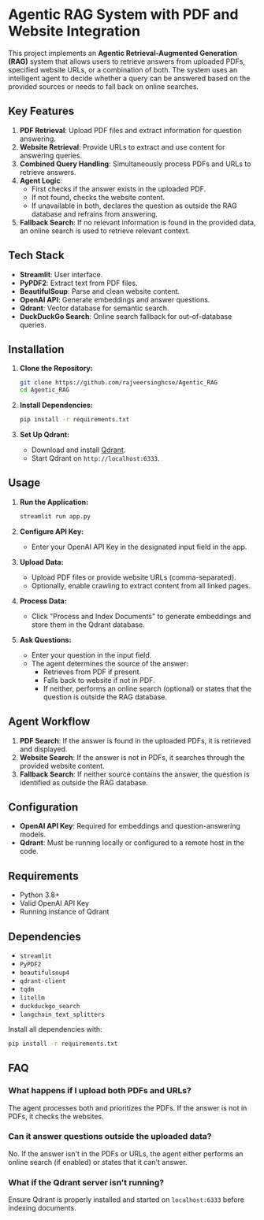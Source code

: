 # Agentic RAG System with PDF and Website Integration

This project implements an **Agentic Retrieval-Augmented Generation (RAG)** system that allows users to retrieve answers from uploaded PDFs, specified website URLs, or a combination of both. The system uses an intelligent agent to decide whether a query can be answered based on the provided sources or needs to fall back on online searches.

## Key Features

1. **PDF Retrieval**: Upload PDF files and extract information for question answering.
2. **Website Retrieval**: Provide URLs to extract and use content for answering queries.
3. **Combined Query Handling**: Simultaneously process PDFs and URLs to retrieve answers.
4. **Agent Logic**: 
    - First checks if the answer exists in the uploaded PDF.
    - If not found, checks the website content.
    - If unavailable in both, declares the question as outside the RAG database and refrains from answering.
5. **Fallback Search**: If no relevant information is found in the provided data, an online search is used to retrieve relevant context.

## Tech Stack

- **Streamlit**: User interface.
- **PyPDF2**: Extract text from PDF files.
- **BeautifulSoup**: Parse and clean website content.
- **OpenAI API**: Generate embeddings and answer questions.
- **Qdrant**: Vector database for semantic search.
- **DuckDuckGo Search**: Online search fallback for out-of-database queries.

## Installation

1. **Clone the Repository:**
    ```bash
    git clone https://github.com/rajveersinghcse/Agentic_RAG
    cd Agentic_RAG
    ```

2. **Install Dependencies:**
    ```bash
    pip install -r requirements.txt
    ```

3. **Set Up Qdrant:**
    - Download and install [Qdrant](https://qdrant.tech/documentation/quick_start/).
    - Start Qdrant on `http://localhost:6333`.

## Usage

1. **Run the Application:**
    ```bash
    streamlit run app.py
    ```

2. **Configure API Key:**
   - Enter your OpenAI API Key in the designated input field in the app.

3. **Upload Data:**
   - Upload PDF files or provide website URLs (comma-separated).
   - Optionally, enable crawling to extract content from all linked pages.

4. **Process Data:**
   - Click "Process and Index Documents" to generate embeddings and store them in the Qdrant database.

5. **Ask Questions:**
   - Enter your question in the input field.
   - The agent determines the source of the answer:
       - Retrieves from PDF if present.
       - Falls back to website if not in PDF.
       - If neither, performs an online search (optional) or states that the question is outside the RAG database.

## Agent Workflow

1. **PDF Search**: If the answer is found in the uploaded PDFs, it is retrieved and displayed.
2. **Website Search**: If the answer is not in PDFs, it searches through the provided website content.
3. **Fallback Search**: If neither source contains the answer, the question is identified as outside the RAG database.

## Configuration

- **OpenAI API Key**: Required for embeddings and question-answering models.
- **Qdrant**: Must be running locally or configured to a remote host in the code.

## Requirements
- Python 3.8+
- Valid OpenAI API Key
- Running instance of Qdrant

## Dependencies

- `streamlit`
- `PyPDF2`
- `beautifulsoup4`
- `qdrant-client`
- `tqdm`
- `litellm`
- `duckduckgo_search`
- `langchain_text_splitters`

Install all dependencies with:
```bash
pip install -r requirements.txt
```


## FAQ

### What happens if I upload both PDFs and URLs?
The agent processes both and prioritizes the PDFs. If the answer is not in PDFs, it checks the websites.

### Can it answer questions outside the uploaded data?
No. If the answer isn't in the PDFs or URLs, the agent either performs an online search (if enabled) or states that it can't answer.

### What if the Qdrant server isn't running?
Ensure Qdrant is properly installed and started on `localhost:6333` before indexing documents.
